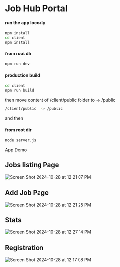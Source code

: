# Job Hub Portal




#### run the app loccaly 

```sh
npm install
cd client
npm install
```

#### from root dir
```sh
npm run dev
```


#### production build

```sh
cd client
npm run build
```

then move content of /client/public folder to -> /public


```sh
/client/public  -> /public
```

and then

#### from root dir
```sh
node server.js
```

App Demo

## Jobs listing Page 

![Screen Shot 2024-10-28 at 12 21 07 PM](https://github.com/user-attachments/assets/83879be7-7702-4f85-afcb-d77759eb319a)

## Add Job Page

![Screen Shot 2024-10-28 at 12 21 25 PM](https://github.com/user-attachments/assets/c2a8a964-b828-4a5b-bab3-6b4c8bbc00d7)

## Stats 
![Screen Shot 2024-10-28 at 12 27 14 PM](https://github.com/user-attachments/assets/b8ea7847-8f3b-4c7d-b78f-f30799780e0e)


## Registration

![Screen Shot 2024-10-28 at 12 17 08 PM](https://github.com/user-attachments/assets/d198dd32-2a1c-4b00-9a17-3d5a54cdd581)

